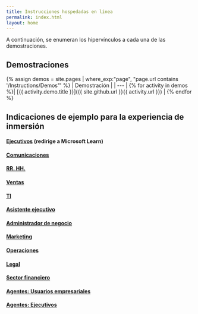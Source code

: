 ```yaml
---
title: Instrucciones hospedadas en línea
permalink: index.html
layout: home
---
```


A continuación, se enumeran los hipervínculos a cada una de las demostraciones.

## Demostraciones

{% assign demos = site.pages | where_exp:"page", "page.url contains '/Instructions/Demos'" %}
| Demostración |
| --- |
{% for activity in demos  %}| [{{ activity.demo.title }}]({{ site.github.url }}{{ activity.url }}) |
{% endfor %}

## Indicaciones de ejemplo para la experiencia de inmersión

#### [Ejecutivos](https://learn.microsoft.com/en-us/training/modules/envision-new-ideas-with-microsoft-365-copilot/) (redirige a Microsoft Learn)

#### [Comunicaciones](https://microsoftlearning.github.io/MS-4021-Copilot-Immersion-Experience/Instructions/Prompts/Communications-Prompts.html)

#### [RR. HH.](https://microsoftlearning.github.io/MS-4021-Copilot-Immersion-Experience/Instructions/Prompts/HR-Prompts.html)

#### [Ventas](https://microsoftlearning.github.io/MS-4021-Copilot-Immersion-Experience/Instructions/Prompts/Sales-Prompts.html)

#### [TI](https://microsoftlearning.github.io/MS-4021-Copilot-Immersion-Experience/Instructions/Prompts/IT-Prompts.html)

#### [Asistente ejecutivo](https://microsoftlearning.github.io/MS-4021-Copilot-Immersion-Experience/Instructions/Prompts/EA-Prompts.html)

#### [Administrador de negocio](https://microsoftlearning.github.io/MS-4021-Copilot-Immersion-Experience/Instructions/Prompts/Business-Manager-Prompts.html)

#### [Marketing](https://microsoftlearning.github.io/MS-4021-Copilot-Immersion-Experience/Instructions/Prompts/Marketing-Prompts.html)

#### [Operaciones](https://microsoftlearning.github.io/MS-4021-Copilot-Immersion-Experience/Instructions/Prompts/Operations-Prompts.html)

#### [Legal](https://microsoftlearning.github.io/MS-4021-Copilot-Immersion-Experience/Instructions/Prompts/Legal-Prompts.html)

#### [Sector financiero](https://microsoftlearning.github.io/MS-4021-Copilot-Immersion-Experience/Instructions/Prompts/Finance-Prompts.html)

#### [Agentes: Usuarios empresariales](https://microsoftlearning.github.io/MS-4021-Copilot-Immersion-Experience/Instructions/Prompts/EU-Agents.html)

#### [Agentes: Ejecutivos](https://microsoftlearning.github.io/MS-4021-Copilot-Immersion-Experience/Instructions/Prompts/Exec-Agents.html)